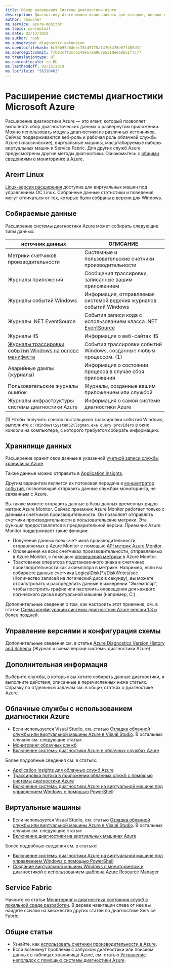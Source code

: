 ```yaml
---
title: Обзор расширения Системы диагностики Azure
description: Диагностику Azure можно использовать для отладки, оценки производительности, мониторинга, а также анализа трафика в облачных службах, на виртуальных машинах и в Service Fabric.
author: rboucher
ms.service: azure-monitor
ms.topic: conceptual
ms.date: 02/13/2019
ms.author: robb
ms.subservice: diagnostic-extension
ms.openlocfilehash: 6c59b97a8deec78149775a147d6476e67f405d3f
ms.sourcegitcommit: f7be3cff2cca149e57aa967e5310eeb0b51f7c77
ms.translationtype: HT
ms.contentlocale: ru-RU
ms.lasthandoff: 02/15/2019
ms.locfileid: "56310463"
---
```

# <a name="what-is-azure-diagnostics-extension"></a>Расширение системы диагностики Microsoft Azure
Расширение диагностики Azure — это агент, который позволяет выполнять сбор диагностических данных о развернутом приложении. Можно использовать модуль диагностики из различных источников. Сейчас поддерживаются веб-роль и рабочая роль облачной службы Azure (классические), виртуальные машины, масштабируемые наборы виртуальных машин и Service Fabric. Для других служб Azure предусмотрены другие методы диагностики. Ознакомьтесь с [общими сведениями о мониторинге в Azure](../../azure-monitor/overview.md).

## <a name="linux-agent"></a>Агент Linux
[Linux-версия расширения](../../virtual-machines/extensions/diagnostics-linux.md) доступна для виртуальных машин под управлением ОС Linux. Собранные данные статистики и поведения могут отличаться от тех, которые были собраны в версии для Windows.

## <a name="data-you-can-collect"></a>Собираемые данные
Расширение системы диагностики Azure может собирать следующие типы данных:

| источник данных | ОПИСАНИЕ |
| --- | --- |
| Метрики счетчиков производительности |Системные и пользовательские счетчики производительности |
| Журналы приложений |Сообщения трассировки, записанные вашим приложением |
| Журналы событий Windows |Информация, отправляемая системой ведения журналов событий Windows |
| Журналы .NET EventSource |События записи кода с использованием класса .NET [EventSource](https://msdn.microsoft.com/library/system.diagnostics.tracing.eventsource.aspx) |
| Журналы IIS |Информация о веб-сайтах IIS |
| [Журналы трассировки событий Windows на основе манифеста](https://docs.microsoft.com/windows/desktop/etw/about-event-tracing) |События трассировки событий Windows, созданные любым процессом. (1) |
| Аварийные дампы (журналы) |Информация о состоянии процесса в случае сбоя приложения |
| Пользовательские журналы ошибок |Журналы, созданные вашим приложением или службой |
| Журналы инфраструктуры системы диагностики Azure |Информация о самой системе диагностики Azure |

(1) Чтобы получить список поставщиков трассировки событий Windows, выполните `c:\Windows\System32\logman.exe query providers` в окне консоли на компьютере, с которого требуется собирать информацию.

## <a name="data-storage"></a>Хранилище данных
Расширение хранит свои данные в указанной [учетной записи службы хранилища Azure](diagnostics-extension-to-storage.md).

Также данные можно отправить в [Application Insights](../../azure-monitor/app/cloudservices.md). 

Другим вариантом является их потоковая передача в [концентратор событий](../../event-hubs/event-hubs-about.md), позволяющий отправить данные службам мониторинга, не связанным с Azure.

Вы также можете отправить данные в базы данных временных рядов метрик Azure Monitor. Сейчас приемник Azure Monitor работает только с данными счетчиков производительности. Он позволяет отправлять счетчики производительности в пользовательские метрики. Эта функция предоставляется в предварительной версии. Приемник Azure Monitor поддерживает такие функции:
* Получение данных всех счетчиков производительности, отправляемых в Azure Monitor с помощью [API метрик Azure Monitor](https://docs.microsoft.com/rest/api/monitor/).
* Оповещения на всех счетчиках производительности, отправляемых в Azure Monitor, с помощью [оповещений метрики](../../azure-monitor/platform/alerts-overview.md) в Azure Monitor.
* Трактование оператора подстановочного знака в счетчиках производительности как экземпляра в метрике.  Например, если вы собираете данные счетчика LogicalDisk(\*)/DiskWrites/sec (Количество записей на логический диск в секунду), вы можете отфильтровать и распределить данные в измерении "Экземпляр", чтобы построить график или настроить оповещения для каждого логического диска виртуальной машины (например, C:).

Дополнительные сведения о том, как настроить этот приемник, см. в статье [Схема конфигурации системы диагностики Azure версии 1.3 и более поздней](diagnostics-extension-schema-1dot3.md).

## <a name="versioning-and-configuration-schema"></a>Управление версиями и конфигурация схемы
Дополнительные сведения см. в статье [Azure Diagnostics Version History and Schema](diagnostics-extension-schema.md) (Журнал и схема версий системы диагностики Azure).


## <a name="next-steps"></a>Дополнительная информация
Выберите службы, в которых вы хотите собирать данные диагностики, и выполните действия, описанные в перечисленных ниже статьях. Справку по отдельным задачам см. в общих статьях о диагностике Azure.

## <a name="cloud-services-using-azure-diagnostics"></a>Облачные службы с использованием диагностики Azure
* Если используется Visual Studio, см. статью [Отладка облачной службы или виртуальной машины Azure в Visual Studio](/visualstudio/azure/vs-azure-tools-debug-cloud-services-virtual-machines). В остальных случаях см. следующие статьи:
* [Мониторинг облачных служб](../../cloud-services/cloud-services-how-to-monitor.md)
* [Включение системы диагностики Azure в облачных службах Azure](../../cloud-services/cloud-services-dotnet-diagnostics.md)

Более подробные сведения см. в статьях:

* [Application Insights для облачных служб Azure](../../azure-monitor/app/cloudservices.md)
* [Трассировка потока в приложении облачных служб с помощью системы диагностики Azure](../../cloud-services/cloud-services-dotnet-diagnostics-trace-flow.md)
* [Включение системы диагностики Azure на виртуальной машине под управлением Windows с помощью PowerShell](../../virtual-machines/extensions/diagnostics-windows.md?toc=%2fazure%2fvirtual-machines%2fwindows%2ftoc.json)

## <a name="virtual-machines"></a>Виртуальные машины
* Если используется Visual Studio, см. статью [Отладка облачной службы или виртуальной машины Azure в Visual Studio](/visualstudio/azure/vs-azure-tools-debug-cloud-services-virtual-machines). В остальных случаях см. следующие статьи:
* [Включение диагностики на виртуальных машинах Azure](/azure/vs-azure-tools-diagnostics-for-cloud-services-and-virtual-machines)

Более подробные сведения см. в статьях:

* [Включение системы диагностики Azure на виртуальной машине под управлением Windows с помощью PowerShell](../../virtual-machines/extensions/diagnostics-windows.md?toc=%2fazure%2fvirtual-machines%2fwindows%2ftoc.json)
* [Создание виртуальной машины Windows с мониторингом и диагностикой с использованием шаблона Azure Resource Manager](../../virtual-machines/extensions/diagnostics-template.md?toc=%2fazure%2fvirtual-machines%2fwindows%2ftoc.json)

## <a name="service-fabric"></a>Service Fabric
Начните со статьи [Мониторинг и диагностика состояния служб в локальной среде разработки](../../service-fabric/service-fabric-diagnostics-how-to-monitor-and-diagnose-services-locally.md). В дереве навигации слева от нее вы найдете ссылки на множество других статей по диагностике Service Fabric.

## <a name="general-articles"></a>Общие статьи
* Узнайте, как [использовать счетчики производительности в Azure](../../cloud-services/diagnostics-performance-counters.md).
* Если возникнут проблемы с запуском диагностики или поиском данных в таблицах хранилища Azure, см. статью [Устранение неполадок с помощью системы диагностики Azure](diagnostics-extension-troubleshooting.md).

